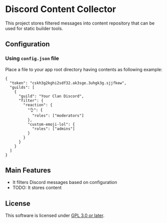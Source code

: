 # Discord Content Collector

This project stores filtered messages into content repository that can be used
for static builder tools.

## Configuration

### Using `config.json` file

Place a file to your app root directory having contents as following example:

    {
      "token": "cskh3g2kghi2sdf32.ak3sge.3uhgk3g.sjjfkew",
      "guilds": [
        {
          "guild": "Your Clan Discord",
          "filter": {
            "reaction": {
              "👌": {
                "roles": ["moderators"]
              },
              "custom-emoji-lol": {
                "roles": ["admins"]
              }
            }
          }
        }
      ]
    }

## Main Features

* It filters Discord messages based on configuration
* TODO: It stores content

## License

This software is licensed under [GPL 3.0 or later](./LICENSE.txt).
